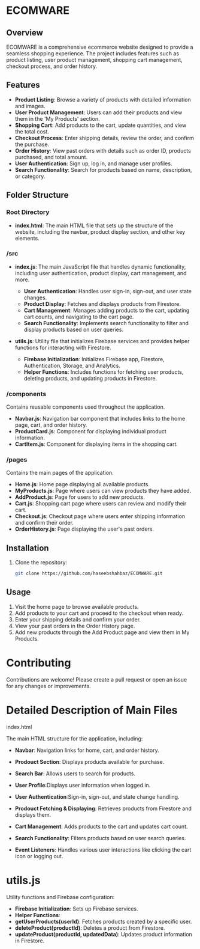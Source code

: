# ECOMWARE

## Overview
ECOMWARE is a comprehensive ecommerce website designed to provide a seamless shopping experience. The project includes features such as product listing, user product management, shopping cart management, checkout process, and order history.

## Features
- **Product Listing**: Browse a variety of products with detailed information and images.
- **User Product Management**: Users can add their products and view them in the 'My Products' section.
- **Shopping Cart**: Add products to the cart, update quantities, and view the total cost.
- **Checkout Process**: Enter shipping details, review the order, and confirm the purchase.
- **Order History**: View past orders with details such as order ID, products purchased, and total amount.
- **User Authentication**: Sign up, log in, and manage user profiles.
- **Search Functionality**: Search for products based on name, description, or category.

## Folder Structure

### Root Directory

- **index.html**: The main HTML file that sets up the structure of the website, including the navbar, product display section, and other key elements.

### /src

- **index.js**: The main JavaScript file that handles dynamic functionality, including user authentication, product display, cart management, and more.

  - **User Authentication**: Handles user sign-in, sign-out, and user state changes.
  - **Product Display**: Fetches and displays products from Firestore.
  - **Cart Management**: Manages adding products to the cart, updating cart counts, and navigating to the cart page.
  - **Search Functionality**: Implements search functionality to filter and display products based on user queries.
  
- **utils.js**: Utility file that initializes Firebase services and provides helper functions for interacting with Firestore.

  - **Firebase Initialization**: Initializes Firebase app, Firestore, Authentication, Storage, and Analytics.
  - **Helper Functions**: Includes functions for fetching user products, deleting products, and updating products in Firestore.

### /components
Contains reusable components used throughout the application.

- **Navbar.js**: Navigation bar component that includes links to the home page, cart, and order history.
- **ProductCard.js**: Component for displaying individual product information.
- **CartItem.js**: Component for displaying items in the shopping cart.

### /pages
Contains the main pages of the application.

- **Home.js**: Home page displaying all available products.
- **MyProducts.js**: Page where users can view products they have added.
- **AddProduct.js**: Page for users to add new products.
- **Cart.js**: Shopping cart page where users can review and modify their cart.
- **Checkout.js**: Checkout page where users enter shipping information and confirm their order.
- **OrderHistory.js**: Page displaying the user's past orders.

## Installation
1. Clone the repository:
   ```bash
   git clone https://github.com/haseebshahbaz/ECOMWARE.git
   
## Usage
1. Visit the home page to browse available products.
2. Add products to your cart and proceed to the checkout when ready.
3. Enter your shipping details and confirm your order.
4. View your past orders in the Order History page.
5. Add new products through the Add Product page and view them in My Products.

# Contributing
Contributions are welcome! Please create a pull request or open an issue for any changes or improvements.


# Detailed Description of Main Files
index.html

The main HTML structure for the application, including:

- **Navbar**: Navigation links for home, cart, and order history.
- **Prodouct Section**: Displays products available for purchase.
- **Search Bar**: Allows users to search for products.
- **User Profile**:Displays user information when logged in.


- **User Authentication**:Sign-in, sign-out, and state change handling.
- **Prodouct Fetching & Displaying**: Retrieves products from Firestore and displays them.
- **Cart Management**: Adds products to the cart and updates cart count.
- **Search Functionality**: Filters products based on user search queries.
- **Event Listeners**: Handles various user interactions like clicking the cart icon or logging out.

# utils.js
Utility functions and Firebase configuration:

- **Firebase Initialization**: Sets up Firebase services.
- **Helper Functions**:
- **getUserProducts(userId)**: Fetches products created by a specific user.
- **deleteProduct(productId)**: Deletes a product from Firestore.
- **updateProduct(productId, updatedData)**: Updates product information in Firestore.

